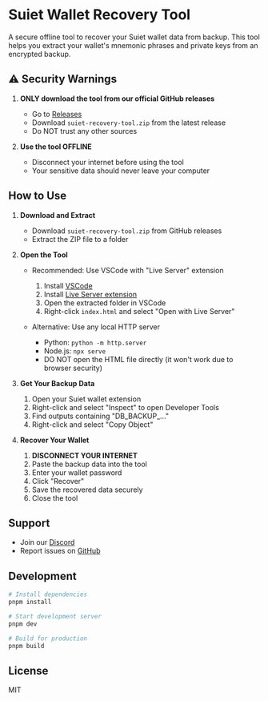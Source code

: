 # Suiet Wallet Recovery Tool

A secure offline tool to recover your Suiet wallet data from backup. This tool helps you extract your wallet's mnemonic phrases and private keys from an encrypted backup.

## ⚠️ Security Warnings

1. **ONLY download the tool from our official GitHub releases**
   - Go to [Releases](https://github.com/suiet/recovery-tools/releases)
   - Download `suiet-recovery-tool.zip` from the latest release
   - Do NOT trust any other sources

2. **Use the tool OFFLINE**
   - Disconnect your internet before using the tool
   - Your sensitive data should never leave your computer

## How to Use

1. **Download and Extract**
   - Download `suiet-recovery-tool.zip` from GitHub releases
   - Extract the ZIP file to a folder

2. **Open the Tool**
   - Recommended: Use VSCode with "Live Server" extension
     1. Install [VSCode](https://code.visualstudio.com/)
     2. Install [Live Server extension](https://marketplace.visualstudio.com/items?itemName=ritwickdey.LiveServer)
     3. Open the extracted folder in VSCode
     4. Right-click `index.html` and select "Open with Live Server"
   
   - Alternative: Use any local HTTP server
     - Python: `python -m http.server`
     - Node.js: `npx serve`
     - DO NOT open the HTML file directly (it won't work due to browser security)

3. **Get Your Backup Data**
   1. Open your Suiet wallet extension
   2. Right-click and select "Inspect" to open Developer Tools
   3. Find outputs containing "DB_BACKUP_..."
   4. Right-click and select "Copy Object"

4. **Recover Your Wallet**
   1. **DISCONNECT YOUR INTERNET**
   2. Paste the backup data into the tool
   3. Enter your wallet password
   4. Click "Recover"
   5. Save the recovered data securely
   6. Close the tool

## Support

- Join our [Discord](https://discord.gg/KU3cR4zR)
- Report issues on [GitHub](https://github.com/suiet/recovery-tools/issues)

## Development

```bash
# Install dependencies
pnpm install

# Start development server
pnpm dev

# Build for production
pnpm build
```

## License

MIT
